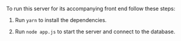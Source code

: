 To run this server for its accompanying front end follow these steps:

1. Run `yarn` to install the dependencies.

2. Run `node app.js` to start the server and connect to the database.
